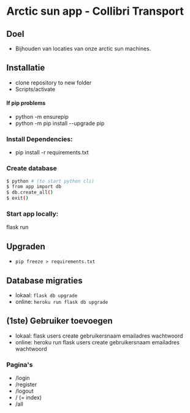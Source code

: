 # Arctic sun app - Collibri Transport

## Doel
 * Bijhouden van locaties van onze arctic sun machines.

## Installatie
- clone repository to new folder
- Scripts/activate

#### If pip problems
- python -m ensurepip
- python -m pip install --upgrade pip

### Install Dependencies:
- pip install -r requirements.txt

### Create database
```sh
$ python # (to start python cli)
$ from app import db
$ db.create_all()
$ exit()
```

### Start app locally:
flask run


## Upgraden
 * ```pip freeze > requirements.txt```

## Database migraties

* lokaal: ```flask db upgrade```
* online: ```heroku run flask db upgrade```

## (1ste) Gebruiker toevoegen
* lokaal: flask users create gebruikersnaam emailadres wachtwoord
* online: heroku run flask users create gebruikersnaam emailadres wachtwoord


### Pagina's
* /login
* /register
* /logout
* / (= index)
* /all
